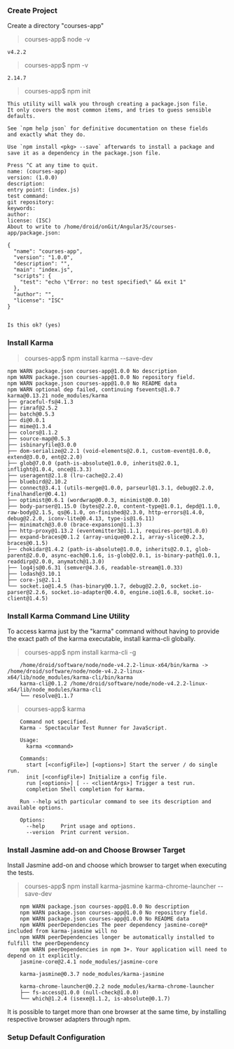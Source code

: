 ### Create Project

Create a directory "courses-app"

> courses-app$ node -v
    
    v4.2.2

> courses-app$ npm -v
    
    2.14.7
    
> courses-app$ npm init

    This utility will walk you through creating a package.json file.
    It only covers the most common items, and tries to guess sensible defaults.
    
    See `npm help json` for definitive documentation on these fields
    and exactly what they do.
    
    Use `npm install <pkg> --save` afterwards to install a package and
    save it as a dependency in the package.json file.
    
    Press ^C at any time to quit.
    name: (courses-app) 
    version: (1.0.0) 
    description: 
    entry point: (index.js) 
    test command: 
    git repository: 
    keywords: 
    author: 
    license: (ISC) 
    About to write to /home/droid/onGit/AngularJS/courses-app/package.json:
    
    {
      "name": "courses-app",
      "version": "1.0.0",
      "description": "",
      "main": "index.js",
      "scripts": {
        "test": "echo \"Error: no test specified\" && exit 1"
      },
      "author": "",
      "license": "ISC"
    }
    
    
    Is this ok? (yes) 

### Install Karma

> courses-app$ npm install karma --save-dev

    npm WARN package.json courses-app@1.0.0 No description
    npm WARN package.json courses-app@1.0.0 No repository field.
    npm WARN package.json courses-app@1.0.0 No README data
    npm WARN optional dep failed, continuing fsevents@1.0.7
    karma@0.13.21 node_modules/karma
    ├── graceful-fs@4.1.3
    ├── rimraf@2.5.2
    ├── batch@0.5.3
    ├── di@0.0.1
    ├── mime@1.3.4
    ├── colors@1.1.2
    ├── source-map@0.5.3
    ├── isbinaryfile@3.0.0
    ├── dom-serialize@2.2.1 (void-elements@2.0.1, custom-event@1.0.0, extend@3.0.0, ent@2.2.0)
    ├── glob@7.0.0 (path-is-absolute@1.0.0, inherits@2.0.1, inflight@1.0.4, once@1.3.3)
    ├── useragent@2.1.8 (lru-cache@2.2.4)
    ├── bluebird@2.10.2
    ├── connect@3.4.1 (utils-merge@1.0.0, parseurl@1.3.1, debug@2.2.0, finalhandler@0.4.1)
    ├── optimist@0.6.1 (wordwrap@0.0.3, minimist@0.0.10)
    ├── body-parser@1.15.0 (bytes@2.2.0, content-type@1.0.1, depd@1.1.0, raw-body@2.1.5, qs@6.1.0, on-finished@2.3.0, http-errors@1.4.0, debug@2.2.0, iconv-lite@0.4.13, type-is@1.6.11)
    ├── minimatch@3.0.0 (brace-expansion@1.1.3)
    ├── http-proxy@1.13.2 (eventemitter3@1.1.1, requires-port@1.0.0)
    ├── expand-braces@0.1.2 (array-unique@0.2.1, array-slice@0.2.3, braces@0.1.5)
    ├── chokidar@1.4.2 (path-is-absolute@1.0.0, inherits@2.0.1, glob-parent@2.0.0, async-each@0.1.6, is-glob@2.0.1, is-binary-path@1.0.1, readdirp@2.0.0, anymatch@1.3.0)
    ├── log4js@0.6.31 (semver@4.3.6, readable-stream@1.0.33)
    ├── lodash@3.10.1
    ├── core-js@2.1.1
    └── socket.io@1.4.5 (has-binary@0.1.7, debug@2.2.0, socket.io-parser@2.2.6, socket.io-adapter@0.4.0, engine.io@1.6.8, socket.io-client@1.4.5)

### Install Karma Command Line Utility

To access karma just by the "karma" command without having to provide the exact path of the karma executable, install karma-cli globally. 

> courses-app$ npm install karma-cli -g

        /home/droid/software/node/node-v4.2.2-linux-x64/bin/karma -> /home/droid/software/node/node-v4.2.2-linux-x64/lib/node_modules/karma-cli/bin/karma
        karma-cli@0.1.2 /home/droid/software/node/node-v4.2.2-linux-x64/lib/node_modules/karma-cli
        └── resolve@1.1.7

> courses-app$ karma

        Command not specified.
        Karma - Spectacular Test Runner for JavaScript.
        
        Usage:
          karma <command>
        
        Commands:
          start [<configFile>] [<options>] Start the server / do single run.
          init [<configFile>] Initialize a config file.
          run [<options>] [ -- <clientArgs>] Trigger a test run.
          completion Shell completion for karma.
        
        Run --help with particular command to see its description and available options.
        
        Options:
          --help     Print usage and options.
          --version  Print current version.  

### Install Jasmine add-on and Choose Browser Target 

Install Jasmine add-on and choose which browser to target when executing the tests.

> courses-app$ npm install karma-jasmine karma-chrome-launcher --save-dev

        npm WARN package.json courses-app@1.0.0 No description
        npm WARN package.json courses-app@1.0.0 No repository field.
        npm WARN package.json courses-app@1.0.0 No README data
        npm WARN peerDependencies The peer dependency jasmine-core@* included from karma-jasmine will no
        npm WARN peerDependencies longer be automatically installed to fulfill the peerDependency 
        npm WARN peerDependencies in npm 3+. Your application will need to depend on it explicitly.
        jasmine-core@2.4.1 node_modules/jasmine-core
        
        karma-jasmine@0.3.7 node_modules/karma-jasmine
        
        karma-chrome-launcher@0.2.2 node_modules/karma-chrome-launcher
        ├── fs-access@1.0.0 (null-check@1.0.0)
        └── which@1.2.4 (isexe@1.1.2, is-absolute@0.1.7)

It is possible to target more than one browser at the same time, by installing respective browser adapters through npm. 

### Setup Default Configuration

